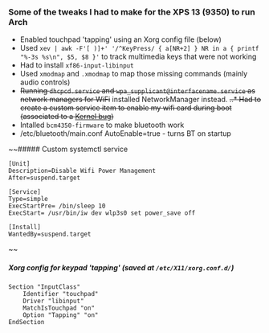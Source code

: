 ### Some of the tweaks I had to make for the XPS 13 (9350) to run Arch

* Enabled touchpad 'tapping' using an Xorg config file (below)
* Used `xev | awk -F'[ )]+' '/^KeyPress/ { a[NR+2] } NR in a { printf "%-3s %s\n", $5, $8 }'` to track multimedia keys that were not working
* Had to install `xf86-input-libinput`
* Used `xmodmap` and `.xmodmap` to map those missing commands (mainly audio controls)
* ~~Running `dhcpcd.service` and `wpa_supplicant@interfacename.service` as network managers for WiFi~~ installed NetworkManager instead.
~~..* Had to create a custom service item to enable my wifi card during boot (associated to a [Kernel bug](http://bugzilla.kernel.org/show_bug.cgi?id=201853))~~
* Intalled `bcm4350-firmware` to make bluetooth work
* /etc/bluetooth/main.conf AutoEnable=true - turns BT on startup

~~##### Custom systemctl service
```
[Unit]
Description=Disable Wifi Power Management
After=suspend.target

[Service]
Type=simple
ExecStartPre= /bin/sleep 10
ExecStart= /usr/bin/iw dev wlp3s0 set power_save off

[Install]
WantedBy=suspend.target
```
~~
##### Xorg config for keypad 'tapping' (saved at `/etc/X11/xorg.conf.d/`)
```
Section "InputClass"
    Identifier "touchpad"
    Driver "libinput"
    MatchIsTouchpad "on"
    Option "Tapping" "on"
EndSection
```


